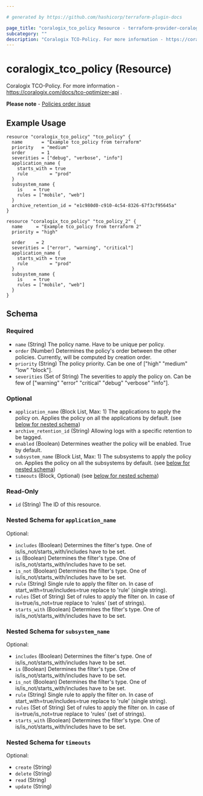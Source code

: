```yaml
---

# generated by https://github.com/hashicorp/terraform-plugin-docs

page_title: "coralogix_tco_policy Resource - terraform-provider-coralogix"
subcategory: ""
description: "Coralogix TCO-Policy. For more information - https://coralogix.com/docs/tco-optimizer-api ."
---
```


# coralogix_tco_policy (Resource)

Coralogix TCO-Policy. For more information - https://coralogix.com/docs/tco-optimizer-api .

**Please note** - [Policies order issue](https://github.com/coralogix/terraform-provider-coralogix/issues/114)
## Example Usage

```hcl
resource "coralogix_tco_policy" "tco_policy" {
  name       = "Example tco_policy from terraform"
  priority   = "medium"
  order      = 1
  severities = ["debug", "verbose", "info"]
  application_name {
    starts_with = true
    rule        = "prod"
  }
  subsystem_name {
    is    = true
    rules = ["mobile", "web"]
  }
  archive_retention_id = "e1c980d0-c910-4c54-8326-67f3cf95645a"
}

resource "coralogix_tco_policy" "tco_policy_2" {
  name     = "Example tco_policy from terraform 2"
  priority = "high"

  order    = 2
  severities = ["error", "warning", "critical"]
  application_name {
    starts_with = true
    rule        = "prod"
  }
  subsystem_name {
    is    = true
    rules = ["mobile", "web"]
  }
}
```

<!-- schema generated by tfplugindocs -->

## Schema

### Required

- `name` (String) The policy name. Have to be unique per policy.
- `order` (Number) Determines the policy's order between the other policies. Currently, will be computed by creation order.
- `priority` (String) The policy priority. Can be one of ["high" "medium" "low" "block"].
- `severities` (Set of String) The severities to apply the policy on. Can be few of ["warning" "error" "critical" "debug" "verbose" "info"].

### Optional

- `application_name` (Block List, Max: 1) The applications to apply the policy on. Applies the policy on all the applications by default. (see [below for nested schema](#nestedblock--application_name))
- `archive_retention_id` (String) Allowing logs with a specific retention to be tagged.
- `enabled` (Boolean) Determines weather the policy will be enabled. True by default.
- `subsystem_name` (Block List, Max: 1) The subsystems to apply the policy on. Applies the policy on all the subsystems by default. (see [below for nested schema](#nestedblock--subsystem_name))
- `timeouts` (Block, Optional) (see [below for nested schema](#nestedblock--timeouts))

### Read-Only

- `id` (String) The ID of this resource.

<a id="nestedblock--application_name"></a>
### Nested Schema for `application_name`

Optional:

- `includes` (Boolean) Determines the filter's type. One of is/is_not/starts_with/includes have to be set.
- `is` (Boolean) Determines the filter's type. One of is/is_not/starts_with/includes have to be set.
- `is_not` (Boolean) Determines the filter's type. One of is/is_not/starts_with/includes have to be set.
- `rule` (String) Single rule to apply the filter on. In case of start_with=true/includes=true replace to 'rule' (single string).
- `rules` (Set of String) Set of rules to apply the filter on. In case of is=true/is_not=true replace to 'rules' (set of strings).
- `starts_with` (Boolean) Determines the filter's type. One of is/is_not/starts_with/includes have to be set.


<a id="nestedblock--subsystem_name"></a>
### Nested Schema for `subsystem_name`

Optional:

- `includes` (Boolean) Determines the filter's type. One of is/is_not/starts_with/includes have to be set.
- `is` (Boolean) Determines the filter's type. One of is/is_not/starts_with/includes have to be set.
- `is_not` (Boolean) Determines the filter's type. One of is/is_not/starts_with/includes have to be set.
- `rule` (String) Single rule to apply the filter on. In case of start_with=true/includes=true replace to 'rule' (single string).
- `rules` (Set of String) Set of rules to apply the filter on. In case of is=true/is_not=true replace to 'rules' (set of strings).
- `starts_with` (Boolean) Determines the filter's type. One of is/is_not/starts_with/includes have to be set.


<a id="nestedblock--timeouts"></a>
### Nested Schema for `timeouts`

Optional:

- `create` (String)
- `delete` (String)
- `read` (String)
- `update` (String)


